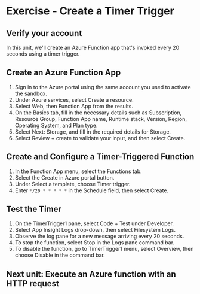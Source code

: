 # Exercise - Create a Timer Trigger

## Verify your account

In this unit, we'll create an Azure Function app that's invoked every 20 seconds using a timer trigger.

## Create an Azure Function App

1. Sign in to the Azure portal using the same account you used to activate the sandbox.
2. Under Azure services, select Create a resource.
3. Select Web, then Function App from the results.
4. On the Basics tab, fill in the necessary details such as Subscription, Resource Group, Function App name, Runtime stack, Version, Region, Operating System, and Plan type.
5. Select Next: Storage, and fill in the required details for Storage.
6. Select Review + create to validate your input, and then select Create.

## Create and Configure a Timer-Triggered Function

1. In the Function App menu, select the Functions tab.
2. Select the Create in Azure portal button.
3. Under Select a template, choose Timer trigger.
4. Enter `*/20 * * * * *` in the Schedule field, then select Create.

## Test the Timer

1. On the TimerTrigger1 pane, select Code + Test under Developer.
2. Select App Insight Logs drop-down, then select Filesystem Logs.
3. Observe the log pane for a new message arriving every 20 seconds.
4. To stop the function, select Stop in the Logs pane command bar.
5. To disable the function, go to TimerTrigger1 menu, select Overview, then choose Disable in the command bar.

## Next unit:  Execute an Azure function with an HTTP request
